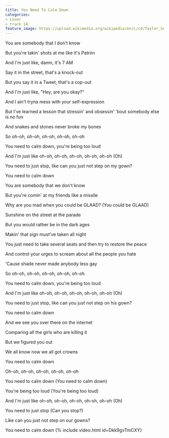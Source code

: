 ```yaml
---
title: You Need To Calm Down
categories:
- Lover
- track 14
feature_image: https://upload.wikimedia.org/wikipedia/en/c/cd/Taylor_Swift_-_Lover.png
--- 
```

You are somebody that I don't know

But you're takin' shots at me like it's Patrón

And I'm just like, damn, it's 7 AM

Say it in the street, that's a knock-out

But you say it in a Tweet, that's a cop-out

And I'm just like, "Hey, are you okay?"

And I ain't tryna mess with your self-expression

But I've learned a lesson that stressin' and obsessin' 'bout somebody else is no fun

And snakes and stones never broke my bones

So oh-oh, oh-oh, oh-oh, oh-oh, oh-oh

You need to calm down, you're being too loud

And I'm just like oh-oh, oh-oh, oh-oh, oh-oh, oh-oh (Oh)

You need to just stop, like can you just not step on my gown?

You need to calm down

You are somebody that we don't know

But you're comin' at my friends like a missile

Why are you mad when you could be GLAAD? (You could be GLAAD)

Sunshine on the street at the parade

But you would rather be in the dark ages

Makin' that sign must've taken all night

You just need to take several seats and then try to restore the peace

And control your urges to scream about all the people you hate

'Cause shade never made anybody less gay

So oh-oh, oh-oh, oh-oh, oh-oh, oh-oh

You need to calm down, you're being too loud

And I'm just like oh-oh, oh-oh, oh-oh, oh-oh, oh-oh (Oh)

You need to just stop, like can you just not step on his gown?

You need to calm down

And we see you over there on the internet

Comparing all the girls who are killing it

But we figured you out

We all know now we all got crowns

You need to calm down

Oh-oh, oh-oh, oh-oh, oh-oh, oh-oh

You need to calm down (You need to calm down)

You're being too loud (You're being too loud)

And I'm just like oh-oh, oh-oh, oh-oh, oh-oh, oh-oh (Oh)

You need to just stop (Can you stop?)

Like can you just not step on our gowns?

You need to calm down
{% include video.html id=Dkk9gvTmCXY}